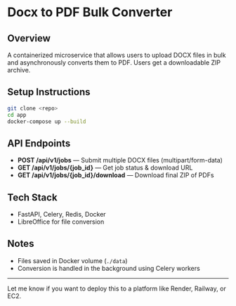 
# Docx to PDF Bulk Converter

## Overview
A containerized microservice that allows users to upload DOCX files in bulk and asynchronously converts them to PDF. Users get a downloadable ZIP archive.

## Setup Instructions
```bash
git clone <repo>
cd app
docker-compose up --build
```

## API Endpoints
- **POST /api/v1/jobs** — Submit multiple DOCX files (multipart/form-data)
- **GET /api/v1/jobs/{job_id}** — Get job status & download URL
- **GET /api/v1/jobs/{job_id}/download** — Download final ZIP of PDFs

## Tech Stack
- FastAPI, Celery, Redis, Docker
- LibreOffice for file conversion

## Notes
- Files saved in Docker volume (`./data`)
- Conversion is handled in the background using Celery workers

---
Let me know if you want to deploy this to a platform like Render, Railway, or EC2.
